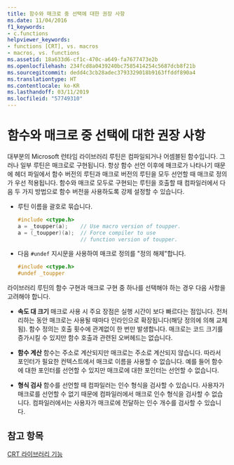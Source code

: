 ```yaml
---
title: 함수와 매크로 중 선택에 대한 권장 사항
ms.date: 11/04/2016
f1_keywords:
- c.functions
helpviewer_keywords:
- functions [CRT], vs. macros
- macros, vs. functions
ms.assetid: 18a633d6-cf1c-470c-a649-fa7677473e2b
ms.openlocfilehash: 234fcd8a0439240bc7585414254c5687dcb8f21b
ms.sourcegitcommit: dedd4c3cb28adec3793329018b9163ffddf890a4
ms.translationtype: HT
ms.contentlocale: ko-KR
ms.lasthandoff: 03/11/2019
ms.locfileid: "57749310"
---
```

# <a name="recommendations-for-choosing-between-functions-and-macros"></a>함수와 매크로 중 선택에 대한 권장 사항

대부분의 Microsoft 런타임 라이브러리 루틴은 컴파일되거나 어셈블된 함수입니다. 그러나 일부 루틴은 매크로로 구현됩니다. 항상 함수 선언 이후에 매크로가 나타나기 때문에 헤더 파일에서 함수 버전의 루틴과 매크로 버전의 루틴을 모두 선언할 때 매크로 정의가 우선 적용됩니다. 함수와 매크로 모두로 구현되는 루틴을 호출할 때 컴파일러에서 다음 두 가지 방법으로 함수 버전을 사용하도록 강제 설정할 수 있습니다.

- 루틴 이름을 괄호로 묶습니다.

    ```C
    #include <ctype.h>
    a = _toupper(a);    // Use macro version of toupper.
    a = (_toupper)(a);  // Force compiler to use
                        // function version of toupper.
    ```

- 다음 `#undef` 지시문을 사용하여 매크로 정의를 "정의 해제"합니다.

    ```C
    #include <ctype.h>
    #undef _toupper
    ```

라이브러리 루틴의 함수 구현과 매크로 구현 중 하나를 선택해야 하는 경우 다음 사항을 고려해야 합니다.

- **속도 대 크기** 매크로 사용 시 주요 장점은 실행 시간이 보다 빠르다는 점입니다. 전처리하는 동안 매크로는 사용될 때마다 인라인으로 확장됩니다(해당 정의에 의해 교체됨). 함수 정의는 호출 횟수에 관계없이 한 번만 발생합니다. 매크로는 코드 크기를 증가시킬 수 있지만 함수 호출과 관련된 오버헤드는 없습니다.

- **함수 계산** 함수는 주소로 계산되지만 매크로는 주소로 계산되지 않습니다. 따라서 포인터가 필요한 컨텍스트에서 매크로 이름을 사용할 수 없습니다. 예를 들어 함수에 대한 포인터를 선언할 수 있지만 매크로에 대한 포인터는 선언할 수 없습니다.

- **형식 검사** 함수를 선언할 때 컴파일러는 인수 형식을 검사할 수 있습니다. 사용자가 매크로를 선언할 수 없기 때문에 컴파일러에서 매크로 인수 형식을 검사할 수 없습니다. 컴파일러에서는 사용자가 매크로에 전달하는 인수 개수를 검사할 수 있습니다.

## <a name="see-also"></a>참고 항목

[CRT 라이브러리 기능](../c-runtime-library/crt-library-features.md)
